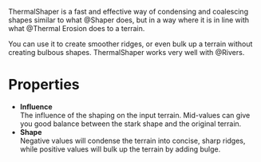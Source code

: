 


ThermalShaper is a fast and effective way of condensing and coalescing shapes similar to what @Shaper does, but in a way where it is in line with what @Thermal Erosion does to a terrain.

You can use it to create smoother ridges, or even bulk up a terrain without creating bulbous shapes. ThermalShaper works very well with @Rivers.



# Properties

- **Influence**  
  The influence of the shaping on the input terrain. Mid-values can give you good balance between the stark shape and the original terrain.
- **Shape**  
  Negative values will condense the terrain into concise, sharp ridges, while positive values will bulk up the terrain by adding bulge.



